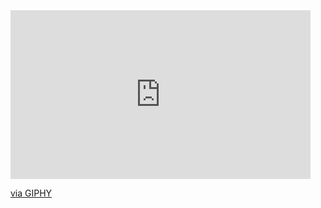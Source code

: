 <iframe src="https://giphy.com/embed/eVSqI3mZYfaDIXYsnS" width="480" height="270" frameBorder="0" class="giphy-embed" allowFullScreen></iframe><p><a href="https://giphy.com/gifs/motion-graphics-animated-gif-mograph-eVSqI3mZYfaDIXYsnS">via GIPHY</a></p>
